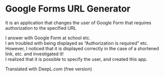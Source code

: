 # Google Forms URL Generator

It is an application that changes the user of Google Form that requires authorization to the specified URL

I answer with Google Form at school etc.  
I am troubled with being displayed as “Authorization is required” etc.  
However, I noticed that it is displayed correctly in the case of a shortened link, etc. and investigated it!  
I realized that it is possible to specify the user, and created this app.

Translated with DeepL.com (free version)
